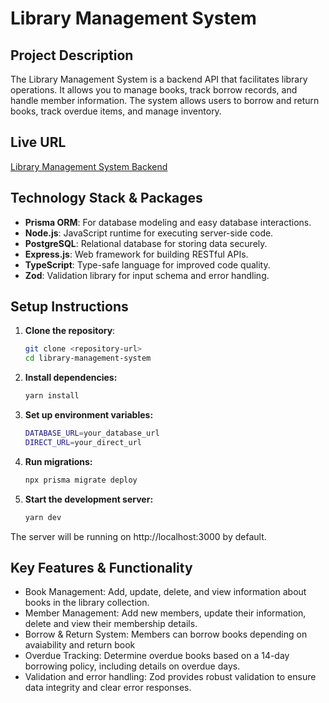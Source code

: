 # Library Management System

## Project Description

The Library Management System is a backend API that facilitates library operations. It allows you to manage books, track borrow records, and handle member information. The system allows users to borrow and return books, track overdue items, and manage inventory.

## Live URL

[Library Management System Backend](https://library-management-system-server-eight.vercel.app)

## Technology Stack & Packages

- **Prisma ORM**: For database modeling and easy database interactions.
- **Node.js**: JavaScript runtime for executing server-side code.
- **PostgreSQL**: Relational database for storing data securely.
- **Express.js**: Web framework for building RESTful APIs.
- **TypeScript**: Type-safe language for improved code quality.
- **Zod**: Validation library for input schema and error handling.

## Setup Instructions

1. **Clone the repository**:

   ```bash
   git clone <repository-url>
   cd library-management-system

   ```

2. **Install dependencies:**

   ```bash
   yarn install

   ```

3. **Set up environment variables:**

   ```bash
   DATABASE_URL=your_database_url
   DIRECT_URL=your_direct_url

   ```

4. **Run migrations:**

   ```bash
   npx prisma migrate deploy

   ```

5. **Start the development server:**
   ```bash
   yarn dev
   ```

The server will be running on http://localhost:3000 by default.

## Key Features & Functionality

- Book Management: Add, update, delete, and view information about books in the library collection.
- Member Management: Add new members, update their information, delete and view their membership details.
- Borrow & Return System: Members can borrow books depending on avaiability and return book
- Overdue Tracking: Determine overdue books based on a 14-day borrowing policy, including details on overdue days.
- Validation and error handling: Zod provides robust validation to ensure data integrity and clear error responses.
